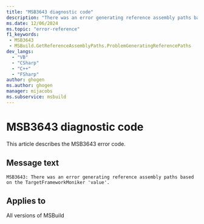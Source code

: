 ```yaml
---
title: "MSB3643 diagnostic code"
description: "There was an error generating reference assembly paths based on the TargetFrameworkMoniker 'value'."
ms.date: 12/06/2024
ms.topic: "error-reference"
f1_keywords:
 - MSB3643
 - MSBuild.GetReferenceAssemblyPaths.ProblemGeneratingReferencePaths
dev_langs:
  - "VB"
  - "CSharp"
  - "C++"
  - "FSharp"
author: ghogen
ms.author: ghogen
manager: mijacobs
ms.subservice: msbuild
---
```


# MSB3643 diagnostic code

<!-- :::ErrorDefinitionDescription::: -->
<!-- :::editable-content name="introDescription"::: -->
This article describes the MSB3643 error code.
<!-- :::editable-content-end::: -->

## Message text

```output
MSB3643: There was an error generating reference assembly paths based on the TargetFrameworkMoniker 'value'.
```

<!-- :::editable-content name="postOutputDescription"::: -->
<!--
{StrBegin="MSB3643: "}
-->
<!-- :::editable-content-end::: -->
<!-- :::ErrorDefinitionDescription-end::: -->

## Applies to

All versions of MSBuild
